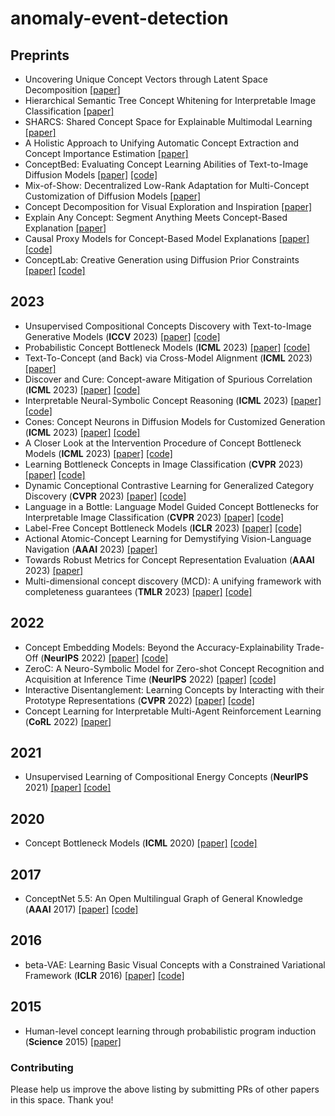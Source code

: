 # anomaly-event-detection
## Preprints
- Uncovering Unique Concept Vectors through Latent Space Decomposition [[paper]](https://arxiv.org/abs/2307.06913) 
- Hierarchical Semantic Tree Concept Whitening for Interpretable Image Classification [[paper]](https://arxiv.org/abs/2307.04343) 
- SHARCS: Shared Concept Space for Explainable Multimodal Learning [[paper]](https://arxiv.org/abs/2307.00316) 
- A Holistic Approach to Unifying Automatic Concept Extraction and Concept Importance Estimation [[paper]](https://arxiv.org/abs/2306.07304) 
- ConceptBed: Evaluating Concept Learning Abilities of Text-to-Image Diffusion Models [[paper]](https://arxiv.org/abs/2306.04695) [[code]](https://github.com/conceptbed/evaluations)
- Mix-of-Show: Decentralized Low-Rank Adaptation for Multi-Concept Customization of Diffusion Models [[paper]](https://arxiv.org/abs/2305.18292)
- Concept Decomposition for Visual Exploration and Inspiration [[paper]](https://arxiv.org/abs/2305.18203)
- Explain Any Concept: Segment Anything Meets Concept-Based Explanation [[paper]](https://arxiv.org/abs/2305.10289)
- Causal Proxy Models for Concept-Based Model Explanations [[paper]](https://arxiv.org/abs/2209.14279) [[code]](https://github.com/frankaging/Causal-Proxy-Model)
- ConceptLab: Creative Generation using Diffusion Prior Constraints [[paper]](https://arxiv.org/abs/2308.02669) [[code]](https://github.com/kfirgoldberg/ConceptLab)

## 2023
- Unsupervised Compositional Concepts Discovery with Text-to-Image Generative Models (**ICCV** 2023) [[paper]](https://arxiv.org/abs/2306.05357) [[code]](https://github.com/nanlliu/Unsupervised-Compositional-Concepts-Discovery)
- Probabilistic Concept Bottleneck Models (**ICML** 2023) [[paper]](https://arxiv.org/abs/2306.01574) [[code]](https://github.com/ejkim47/prob-cbm)
- Text-To-Concept (and Back) via Cross-Model Alignment (**ICML** 2023) [[paper]](https://arxiv.org/abs/2305.06386)
- Discover and Cure: Concept-aware Mitigation of Spurious Correlation (**ICML** 2023) [[paper]](https://arxiv.org/abs/2305.00650) [[code]](https://github.com/wuyxin/disc)
- Interpretable Neural-Symbolic Concept Reasoning (**ICML** 2023) [[paper]](https://arxiv.org/abs/2304.14068) [[code]](https://github.com/pietrobarbiero/pytorch_explain)
- Cones: Concept Neurons in Diffusion Models for Customized Generation (**ICML** 2023) [[paper]](https://arxiv.org/abs/2303.05125) [[code]](https://github.com/johanan528/cones)
- A Closer Look at the Intervention Procedure of Concept Bottleneck Models (**ICML** 2023) [[paper]](https://arxiv.org/abs/2302.14260) [[code]](https://github.com/ssbin4/closer-intervention-cbm)
- Learning Bottleneck Concepts in Image Classification (**CVPR** 2023) [[paper]](https://github.com/wbw520/botcl) [[code]](https://arxiv.org/abs/2304.10131)
- Dynamic Conceptional Contrastive Learning for Generalized Category Discovery (**CVPR** 2023) [[paper]](https://arxiv.org/abs/2303.17393) [[code]](https://github.com/tpcd/dccl)
- Language in a Bottle: Language Model Guided Concept Bottlenecks for Interpretable Image Classification (**CVPR** 2023) [[paper]](https://arxiv.org/abs/2211.11158) [[code]](https://github.com/yueyang1996/labo)
- Label-Free Concept Bottleneck Models (**ICLR** 2023) [[paper]](https://arxiv.org/abs/2304.06129) [[code]](https://github.com/Trustworthy-ML-Lab/Label-free-CBM)
- Actional Atomic-Concept Learning for Demystifying Vision-Language Navigation (**AAAI** 2023) [[paper]](https://arxiv.org/abs/2302.06072) 
- Towards Robust Metrics for Concept Representation Evaluation (**AAAI** 2023) [[paper]](https://arxiv.org/abs/2301.10367) 
- Multi-dimensional concept discovery (MCD): A unifying framework with completeness guarantees (**TMLR** 2023) [[paper]](https://arxiv.org/abs/2301.11911) [[code]](https://github.com/jvielhaben/mcd-xai)

## 2022
- Concept Embedding Models: Beyond the Accuracy-Explainability Trade-Off (**NeurIPS** 2022) [[paper]](https://arxiv.org/abs/2209.09056) [[code]](https://github.com/pietrobarbiero/pytorch_explain)
- ZeroC: A Neuro-Symbolic Model for Zero-shot Concept Recognition and Acquisition at Inference Time (**NeurIPS** 2022) [[paper]](https://arxiv.org/abs/2206.15049) [[code]](https://github.com/snap-stanford/zeroc)
- Interactive Disentanglement: Learning Concepts by Interacting with their Prototype Representations (**CVPR** 2022) [[paper]](https://arxiv.org/abs/2112.02290) [[code]](https://github.com/ml-research/xiconceptlearning)
- Concept Learning for Interpretable Multi-Agent Reinforcement Learning (**CoRL** 2022) [[paper]](https://arxiv.org/abs/2302.12232)

## 2021
- Unsupervised Learning of Compositional Energy Concepts (**NeurIPS** 2021) [[paper]](https://arxiv.org/abs/2111.03042) [[code]](https://github.com/yilundu/comet)

## 2020
- Concept Bottleneck Models (**ICML** 2020) [[paper]](https://arxiv.org/abs/2007.04612) [[code]](https://github.com/yewsiang/ConceptBottleneck)

## 2017
- ConceptNet 5.5: An Open Multilingual Graph of General Knowledge (**AAAI** 2017) [[paper]](https://arxiv.org/abs/1612.03975) [[code]](https://github.com/commonsense/conceptnet-numberbatch)

## 2016
- beta-VAE: Learning Basic Visual Concepts with a Constrained Variational Framework (**ICLR** 2016) [[paper]](https://arxiv.org/abs/1612.03975) [[code]](https://github.com/commonsense/conceptnet-numberbatch)

## 2015
- Human-level concept learning through probabilistic program induction (**Science** 2015) [[paper]](https://openreview.net/forum?id=Sy2fzU9gl)

<!-- <hr/> -->

### Contributing
Please help us improve the above listing by submitting PRs of other papers in this space. Thank you!
